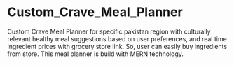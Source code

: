 # Custom_Crave_Meal_Planner
Custom Crave Meal Planner for specific pakistan region with culturally relevant healthy meal suggestions based on user preferences, and real time ingredient prices with grocery store link. So, user can easily buy ingredients from store. This meal planner is build with MERN technology.
